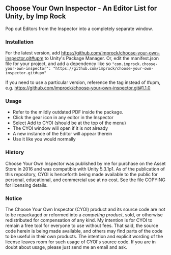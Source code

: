 ## Choose Your Own Inspector - An Editor List for Unity, by Imp Rock ##
Pop out Editors from the Inspector into a completely separate window.

### Installation ###
For the latest version, add https://github.com/improck/choose-your-own-inspector.git#upm to Unity's Package Manager. Or, edit the manifest.json file for your project, and add a dependency like so
```"com.improck.choose-your-own-inspector": "https://github.com/improck/choose-your-own-inspector.git#upm"```

If you need to use a particular version, reference the tag instead of #upm, e.g. https://github.com/improck/choose-your-own-inspector.git#1.1.0

### Usage ###
* Refer to the mildly outdated PDF inside the package.
* Click the gear icon in any editor in the Inspector
* Select Add to CYOI (should be at the top of the menu)
* The CYOI window will open if it is not already
* A new instance of the Editor will appear therein
* Use it like you would normally

### History ###
Choose Your Own Inspector was published by me for purchase on the Asset Store in 2016 and was compatible with Unity 5.3.1p1. As of the publication of this repository, CYOI is henceforth being made available to the public for personal, educational, and commercial use at no cost. See the file COPYING for licensing details.

### Notice ###
The Choose Your Own Inspector (CYOI) product and its source code are not to be repackaged or reformed into a _competing product_, sold, or otherwise redistributed for compensation of any kind. My intention is for CYOI to remain a free tool for everyone to use without fees. That said, the source code herein is being made available, and others may find parts of the code to be useful in their own products. The intention and explicit wording of the license leaves room for such usage of CYOI's source code. If you are in doubt about usage, please just send me an email and ask.
